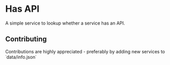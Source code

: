 # Has API

A simple service to lookup whether a service has an API. 

## Contributing

Contributions are highly appreciated - preferably by adding new services to ˙data/info.json˙
